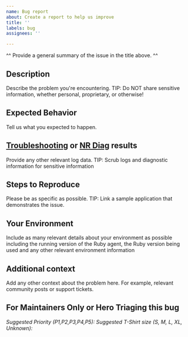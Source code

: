```yaml
---
name: Bug report
about: Create a report to help us improve
title: ''
labels: bug
assignees: ''

---
```


^^ Provide a general summary of the issue in the title above. ^^ 

## Description
Describe the problem you're encountering.
TIP: Do NOT share sensitive information, whether personal, proprietary, or otherwise! 

## Expected Behavior
Tell us what you expected to happen.

## [Troubleshooting](https://discuss.newrelic.com/t/troubleshooting-frameworks/108787) or [NR Diag](https://docs.newrelic.com/docs/using-new-relic/cross-product-functions/troubleshooting/new-relic-diagnostics) results
Provide any other relevant log data.
TIP:  Scrub logs and diagnostic information for sensitive information 

## Steps to Reproduce
Please be as specific as possible.
TIP:  Link a sample application that demonstrates the issue. 

## Your Environment
Include as many relevant details about your environment as possible including the running version of the Ruby agent, the Ruby version being used and any other relevant environment information

## Additional context
Add any other context about the problem here. For example, relevant community posts or support tickets.

## For Maintainers Only or Hero Triaging this bug
*Suggested Priority (P1,P2,P3,P4,P5):*
*Suggested T-Shirt size (S, M, L, XL, Unknown):*
